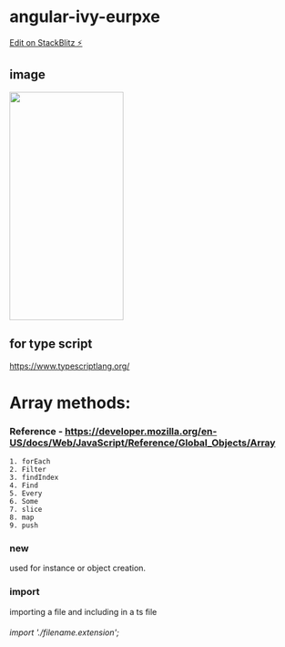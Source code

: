 # angular-ivy-eurpxe

[Edit on StackBlitz ⚡️](https://stackblitz.com/edit/angular-ivy-eurpxe)

## image
<img src="https://github.com/cnaveenkumar74/Typescript-basics/blob/master/img.jpeg" data-canonical-src="https://github.com/cnaveenkumar74/Typescript-basics/blob/master/img.jpeg" width="200" height="400" />

## for type script 
https://www.typescriptlang.org/

# Array methods: 
### 	Reference - https://developer.mozilla.org/en-US/docs/Web/JavaScript/Reference/Global_Objects/Array
	1. forEach
	2. Filter
	3. findIndex
	4. Find
	5. Every
	6. Some
	7. slice
	8. map
	9. push
### new
used for instance or object creation. 

### import
importing a file and including in a ts file
###### import './filename.extension';
